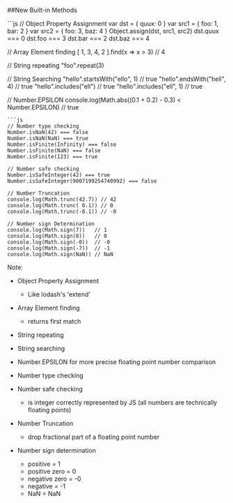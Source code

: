 ##New Built-in Methods

<div class="split-container es6">
```js
// Object Property Assignment
var dst  = { quux: 0 }
var src1 = { foo: 1, bar: 2 }
var src2 = { foo: 3, baz: 4 }
Object.assign(dst, src1, src2)
dst.quux === 0
dst.foo  === 3
dst.bar  === 2
dst.baz  === 4

// Array Element finding
[ 1, 3, 4, 2 ].find(x => x > 3) // 4

// String repeating
"foo".repeat(3)

// String Searching
"hello".startsWith("ello", 1) // true
"hello".endsWith("hell", 4)   // true
"hello".includes("ell")       // true
"hello".includes("ell", 1)    // true

// Number.EPSILON
console.log(Math.abs((0.1 + 0.2) - 0.3) < Number.EPSILON) // true
```
```js
// Number type checking
Number.isNaN(42) === false
Number.isNaN(NaN) === true
Number.isFinite(Infinity) === false
Number.isFinite(NaN) === false
Number.isFinite(123) === true

// Number safe checking
Number.isSafeInteger(42) === true
Number.isSafeInteger(9007199254740992) === false

// Number Truncation
console.log(Math.trunc(42.7)) // 42
console.log(Math.trunc( 0.1)) // 0
console.log(Math.trunc(-0.1)) // -0

// Number sign Determination
console.log(Math.sign(7))   // 1
console.log(Math.sign(0))   // 0
console.log(Math.sign(-0))  // -0
console.log(Math.sign(-7))  // -1
console.log(Math.sign(NaN)) // NaN
```

Note:
- Object Property Assignment
  - Like lodash's 'extend'

- Array Element finding
  - returns first match

- String repeating

- String searching

- Number.EPSILON for more precise floating point number comparison

- Number type checking

- Number safe checking
  - is integer correctly represented by JS (all numbers are technically floating points)

- Number Truncation
  - drop fractional part of a floating point number

- Number sign determination
  - positive = 1
  - positive zero = 0
  - negative zero = -0
  - negative = -1
  - NaN = NaN
